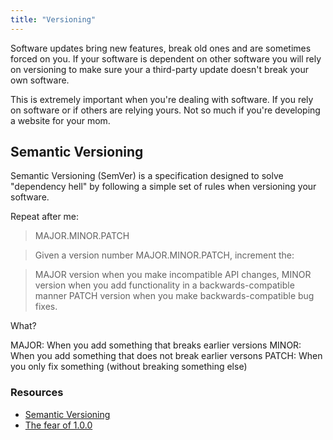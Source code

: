 ```yaml
---
title: "Versioning"
---
```


Software updates bring new features, break old ones and are sometimes forced on you. If your software is dependent on other software you will rely on versioning to make sure your a third-party update doesn't break your own software.

This is extremely important when you're dealing with software. If you rely on software or if others are relying yours. Not so much if you're developing a website for your mom.

## Semantic Versioning

Semantic Versioning (SemVer) is a specification designed to solve "dependency hell" by following a simple set of rules when versioning your software.

Repeat after me:

> MAJOR.MINOR.PATCH

> Given a version number MAJOR.MINOR.PATCH, increment the:

> MAJOR version when you make incompatible API changes,
MINOR version when you add functionality in a backwards-compatible manner
PATCH version when you make backwards-compatible bug fixes.

What?

MAJOR: When you add something that breaks earlier versions
MINOR: When you add something that does not break earlier versons
PATCH: When you only fix something (without breaking something else)

### Resources

- [Semantic Versioning](http://semver.org/)
- [The fear of 1.0.0](http://jeremyckahn.github.io/blog/2013/12/29/the-fear-of-1-dot-0-0/)
